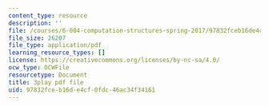 ```yaml
---
content_type: resource
description: ''
file: /courses/6-004-computation-structures-spring-2017/97832fceb16de4cf0fdc46ac34f34161_v2X-sTKCVMs.pdf
file_size: 26207
file_type: application/pdf
learning_resource_types: []
license: https://creativecommons.org/licenses/by-nc-sa/4.0/
ocw_type: OCWFile
resourcetype: Document
title: 3play pdf file
uid: 97832fce-b16d-e4cf-0fdc-46ac34f34161
---
```

